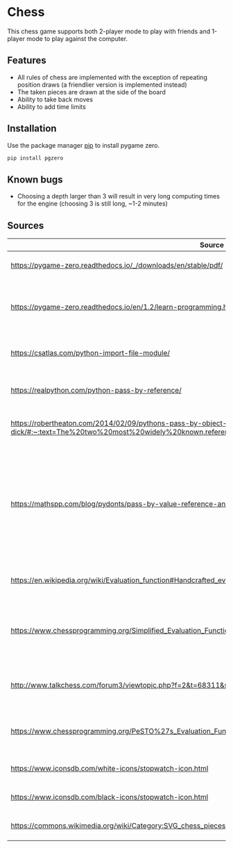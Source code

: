 # Chess
This chess game supports both 2-player mode to play with friends and 1-player mode to play against the computer.

## Features
- All rules of chess are implemented with the exception of repeating position draws (a friendlier version is implemented instead)
- The taken pieces are drawn at the side of the board
- Ability to take back moves
- Ability to add time limits

## Installation
Use the package manager [pip](https://pip.pypa.io/en/stable/) to install pygame zero.
```bash
pip install pgzero
```
## Known bugs
- Choosing a depth larger than 3 will result in very long computing times for the engine (choosing 3 is still long, ~1-2 minutes)

## Sources
|Source      |Description  |
|------------|-------------|
|https://pygame-zero.readthedocs.io/_/downloads/en/stable/pdf/|Learning pygame zero basics|
|https://pygame-zero.readthedocs.io/en/1.2/learn-programming.html|Learning how to use variables in the pygame zero framework|
|https://csatlas.com/python-import-file-module/|Importing and multiple files|
|https://realpython.com/python-pass-by-reference/|Python function parameter passing|
|https://robertheaton.com/2014/02/09/pythons-pass-by-object-reference-as-explained-by-philip-k-dick/#:~:text=The%20two%20most%20widely%20known,references%20are%20passed%20by%20value.%E2%80%9D|Python function parameter passing|
|https://mathspp.com/blog/pydonts/pass-by-value-reference-and-assignment|This one is a better explanation of mutable vs immutable and function parameter passing, more details and background|
|https://en.wikipedia.org/wiki/Evaluation_function#Handcrafted_evaluation_functions|Strategies to make a chess engine|
|https://www.chessprogramming.org/Simplified_Evaluation_Function|Basic values and ideas for piece-square table based evaluation|
|http://www.talkchess.com/forum3/viewtopic.php?f=2&t=68311&start=19|The data used for tables and piece values|
|https://www.chessprogramming.org/PeSTO%27s_Evaluation_Function|Logic and pseudo code on how to use the tables|
|https://www.iconsdb.com/white-icons/stopwatch-icon.html|Image for stopwatch (white)|
|https://www.iconsdb.com/black-icons/stopwatch-icon.html|Image for stopwatch (black)|
|https://commons.wikimedia.org/wiki/Category:SVG_chess_pieces|Image for chess pieces|